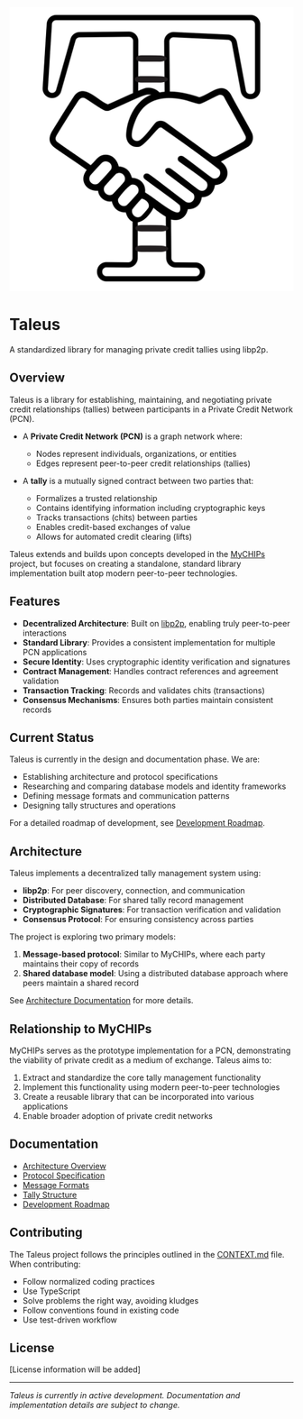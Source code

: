 ![Taleus Logo](doc/images/logo.svg)
# Taleus

A standardized library for managing private credit tallies using libp2p.

## Overview

Taleus is a library for establishing, maintaining, and negotiating private credit relationships (tallies) between participants in a Private Credit Network (PCN).

- A **Private Credit Network (PCN)** is a graph network where:
  - Nodes represent individuals, organizations, or entities
  - Edges represent peer-to-peer credit relationships (tallies)
  
- A **tally** is a mutually signed contract between two parties that:
  - Formalizes a trusted relationship
  - Contains identifying information including cryptographic keys
  - Tracks transactions (chits) between parties
  - Enables credit-based exchanges of value
  - Allows for automated credit clearing (lifts)

Taleus extends and builds upon concepts developed in the [MyCHIPs](https://github.com/gotchoices/MyCHIPs) project, but focuses on creating a standalone, standard library implementation built atop modern peer-to-peer technologies.

## Features

- **Decentralized Architecture**: Built on [libp2p](https://libp2p.io/), enabling truly peer-to-peer interactions
- **Standard Library**: Provides a consistent implementation for multiple PCN applications
- **Secure Identity**: Uses cryptographic identity verification and signatures
- **Contract Management**: Handles contract references and agreement validation
- **Transaction Tracking**: Records and validates chits (transactions)
- **Consensus Mechanisms**: Ensures both parties maintain consistent records

## Current Status

Taleus is currently in the design and documentation phase. We are:

- Establishing architecture and protocol specifications
- Researching and comparing database models and identity frameworks
- Defining message formats and communication patterns
- Designing tally structures and operations

For a detailed roadmap of development, see [Development Roadmap](doc/issues/README.md).

## Architecture

Taleus implements a decentralized tally management system using:

- **libp2p**: For peer discovery, connection, and communication
- **Distributed Database**: For shared tally record management
- **Cryptographic Signatures**: For transaction verification and validation
- **Consensus Protocol**: For ensuring consistency across parties

The project is exploring two primary models:
1. **Message-based protocol**: Similar to MyCHIPs, where each party maintains their copy of records
2. **Shared database model**: Using a distributed database approach where peers maintain a shared record

See [Architecture Documentation](doc/architecture.md) for more details.

## Relationship to MyCHIPs

MyCHIPs serves as the prototype implementation for a PCN, demonstrating the viability of private credit as a medium of exchange. Taleus aims to:

1. Extract and standardize the core tally management functionality
2. Implement this functionality using modern peer-to-peer technologies
3. Create a reusable library that can be incorporated into various applications
4. Enable broader adoption of private credit networks

## Documentation

- [Architecture Overview](doc/architecture.md)
- [Protocol Specification](doc/protocol.md)
- [Message Formats](doc/messages.md)
- [Tally Structure](doc/tally.md)
- [Development Roadmap](doc/issues/README.md)

## Contributing

The Taleus project follows the principles outlined in the [CONTEXT.md](CONTEXT.md) file. When contributing:

- Follow normalized coding practices
- Use TypeScript
- Solve problems the right way, avoiding kludges
- Follow conventions found in existing code
- Use test-driven workflow

## License

[License information will be added]

---

*Taleus is currently in active development. Documentation and implementation details are subject to change.*
